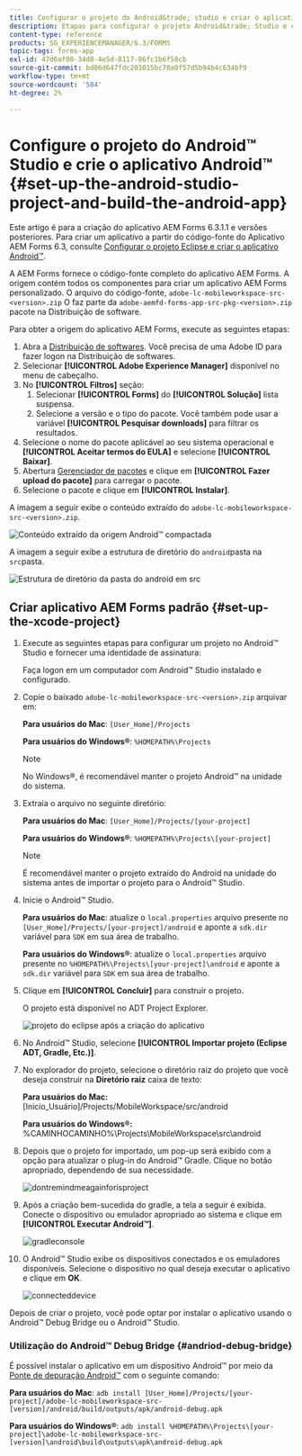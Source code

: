 ```yaml
---
title: Configurar o projeto do Android&trade; studio e criar o aplicativo Android&trade;
description: Etapas para configurar o projeto Android&trade; Studio e criar o instalador para o aplicativo Forms do Adobe Experience Manager (AEM)
content-type: reference
products: SG_EXPERIENCEMANAGER/6.3/FORMS
topic-tags: forms-app
exl-id: 47d6af00-34d8-4e5d-8117-86fc1b6f58cb
source-git-commit: bd86d647fdc203015bc70a0f57d5b94b4c634bf9
workflow-type: tm+mt
source-wordcount: '584'
ht-degree: 2%

---
```


# Configure o projeto do Android™ Studio e crie o aplicativo Android™ {#set-up-the-android-studio-project-and-build-the-android-app}

Este artigo é para a criação do aplicativo AEM Forms 6.3.1.1 e versões posteriores. Para criar um aplicativo a partir do código-fonte do Aplicativo AEM Forms 6.3, consulte [Configurar o projeto Eclipse e criar o aplicativo Android™](/help/forms/using/setup-eclipse-project-build-installer.md).

A AEM Forms fornece o código-fonte completo do aplicativo AEM Forms. A origem contém todos os componentes para criar um aplicativo AEM Forms personalizado. O arquivo do código-fonte, `adobe-lc-mobileworkspace-src-<version>.zip` O faz parte da `adobe-aemfd-forms-app-src-pkg-<version>.zip` pacote na Distribuição de software.

Para obter a origem do aplicativo AEM Forms, execute as seguintes etapas:

1. Abra a [Distribuição de softwares](https://experience.adobe.com/downloads). Você precisa de uma Adobe ID para fazer logon na Distribuição de softwares.
1. Selecionar **[!UICONTROL Adobe Experience Manager]** disponível no menu de cabeçalho.
1. No **[!UICONTROL Filtros]** seção:
   1. Selecionar **[!UICONTROL Forms]** do **[!UICONTROL Solução]** lista suspensa.
   2. Selecione a versão e o tipo do pacote. Você também pode usar a variável **[!UICONTROL Pesquisar downloads]** para filtrar os resultados.
1. Selecione o nome do pacote aplicável ao seu sistema operacional e **[!UICONTROL Aceitar termos do EULA]** e selecione **[!UICONTROL Baixar]**.
1. Abertura [Gerenciador de pacotes](https://experienceleague.adobe.com/docs/experience-manager-65/administering/contentmanagement/package-manager.html)  e clique em **[!UICONTROL Fazer upload do pacote]** para carregar o pacote.
1. Selecione o pacote e clique em **[!UICONTROL Instalar]**.

A imagem a seguir exibe o conteúdo extraído do `adobe-lc-mobileworkspace-src-<version>.zip`.

![Conteúdo extraído da origem Android™ compactada](assets/mws-content-1.png)

A imagem a seguir exibe a estrutura de diretório do `android`pasta na `src`pasta.

![Estrutura de diretório da pasta do android em src](assets/android-folder.png)

## Criar aplicativo AEM Forms padrão {#set-up-the-xcode-project}

1. Execute as seguintes etapas para configurar um projeto no Android™ Studio e fornecer uma identidade de assinatura:

   Faça logon em um computador com Android™ Studio instalado e configurado.

1. Copie o baixado `adobe-lc-mobileworkspace-src-<version>.zip` arquivar em:

   **Para usuários do Mac**: `[User_Home]/Projects`

   **Para usuários do Windows®**: `%HOMEPATH%\Projects`

   >[!NOTE]
   >
   >No Windows®, é recomendável manter o projeto Android™ na unidade do sistema.

1. Extraia o arquivo no seguinte diretório:

   **Para usuários do Mac**: `[User_Home]/Projects/[your-project]`

   **Para usuários do Windows®**: `%HOMEPATH%\Projects\[your-project]`

   >[!NOTE]
   >
   É recomendável manter o projeto extraído do Android na unidade do sistema antes de importar o projeto para o Android™ Studio.

1. Inicie o Android™ Studio.

   **Para usuários do Mac**: atualize o `local.properties` arquivo presente no `[User_Home]/Projects/[your-project]/android` e aponte a `sdk.dir` variável para `SDK` em sua área de trabalho.

   **Para usuários do Windows®**: atualize o `local.properties` arquivo presente no `%HOMEPATH%\Projects\[your-project]\android` e aponte a `sdk.dir` variável para `SDK` em sua área de trabalho.

1. Clique em **[!UICONTROL Concluir]** para construir o projeto.

   O projeto está disponível no ADT Project Explorer.

   ![projeto do eclipse após a criação do aplicativo](assets/eclipsebuildmws.png)

1. No Android™ Studio, selecione **[!UICONTROL Importar projeto (Eclipse ADT, Gradle, Etc.)]**.
1. No explorador do projeto, selecione o diretório raiz do projeto que você deseja construir na **Diretório raiz** caixa de texto:

   **Para usuários do Mac:** [Início_Usuário]/Projects/MobileWorkspace/src/android

   **Para usuários do Windows®:** %CAMINHOCAMINHO%\Projects\MobileWorkspace\src\android

1. Depois que o projeto for importado, um pop-up será exibido com a opção para atualizar o plug-in do Android™ Gradle. Clique no botão apropriado, dependendo de sua necessidade.

   ![dontremindmeagainforisproject](assets/dontremindmeagainforthisproject.png)

1. Após a criação bem-sucedida do gradle, a tela a seguir é exibida. Conecte o dispositivo ou emulador apropriado ao sistema e clique em **[!UICONTROL Executar Android™]**.

   ![gradleconsole](assets/gradleconsole.png)

1. O Android™ Studio exibe os dispositivos conectados e os emuladores disponíveis. Selecione o dispositivo no qual deseja executar o aplicativo e clique em **OK**.

   ![connecteddevice](assets/connecteddevice.png)

Depois de criar o projeto, você pode optar por instalar o aplicativo usando o Android™ Debug Bridge ou o Android™ Studio.

### Utilização do Android™ Debug Bridge {#andriod-debug-bridge}

É possível instalar o aplicativo em um dispositivo Android™ por meio da [Ponte de depuração Android™](https://developer.android.com/tools/adb) com o seguinte comando:

**Para usuários do Mac**: `adb install [User_Home]/Projects/[your-project]/adobe-lc-mobileworkspace-src-[version]/android/build/outputs/apk/android-debug.apk`

**Para usuários do Windows®**: `adb install %HOMEPATH%\Projects\[your-project]\adobe-lc-mobileworkspace-src-[version]\android\build\outputs\apk\android-debug.apk`
